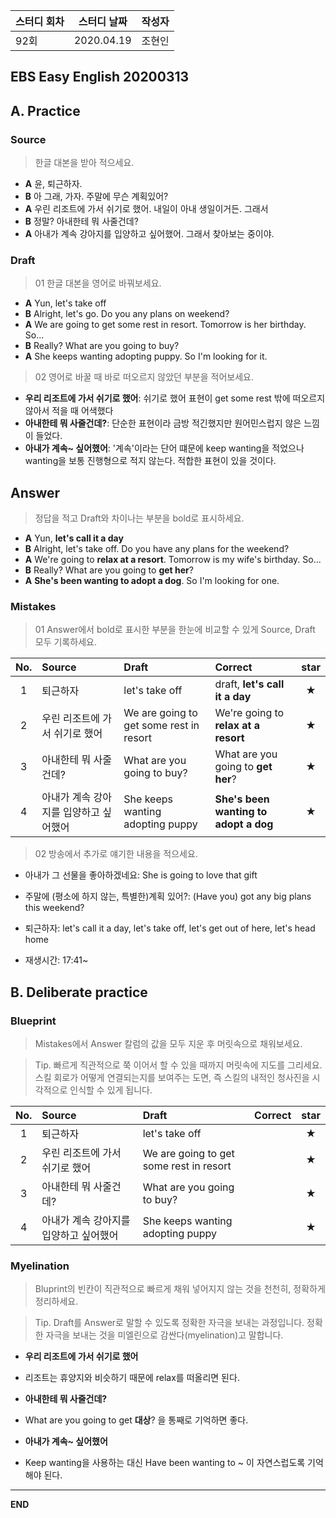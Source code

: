 **스터디 회차** | **스터디 날짜** | **작성자**
---| ---| ---|
92회  | 2020.04.19  | 조현인 |  

## EBS Easy English 20200313

## A. Practice

### Source

> 한글 대본을 받아 적으세요.

* **A** 윤, 퇴근하자.
* **B** 아 그래, 가자. 주말에 무슨 계획있어?
* **A** 우린 리조트에 가서 쉬기로 했어. 내일이 아내 생일이거든. 그래서
* **B** 정말? 아내한테 뭐 사줄건데?  
* **A** 아내가 계속 강아지를 입양하고 싶어했어. 그래서 찾아보는 중이야.

### Draft

> 01 한글 대본을 영어로 바꿔보세요.

* **A** Yun, let's take off
* **B** Alright, let's go. Do you any plans on weekend?
* **A** We are going to get some rest in resort. Tomorrow is her birthday. So...
* **B** Really? What are you going to buy?
* **A** She keeps wanting adopting puppy. So I'm looking for it.


> 02 영어로 바꿀 때 바로 떠오르지 않았던 부분을 적어보세요.

 * **우리 리조트에 가서 쉬기로 했어**: 쉬기로 했어 표현이 get some rest 밖에 떠오르지 않아서 적을 때 어색했다
 * **아내한테 뭐 사줄건데?**: 단순한 표현이라 금방 적긴했지만 원어민스럽지 않은 느낌이 들었다.
 * **아내가 계속~ 싶어했어**: '계속'이라는 단어 떄문에 keep wanting을 적었으나 wanting을 보통 진행형으로 적지 않는다. 적합한 표현이 있을 것이다.

## Answer

> 정답을 적고 Draft와 차이나는 부분을 bold로 표시하세요.

* **A** Yun, **let's call it a day**
* **B** Alright, let's take off. Do you have any plans for the weekend?
* **A** We're going to **relax at a resort**. Tomorrow is my wife's birthday. So...
* **B** Really? What are you going to **get her**?
* **A** **She's been wanting to adopt a dog**. So I'm looking for one.

### Mistakes

> 01 Answer에서 bold로 표시한 부분을 한눈에 비교할 수 있게 Source, Draft 모두 기록하세요.

| No. | Source | Draft | Correct | star |
| :---: | :--- | :--- | :--- | :---: |
| 1 | 퇴근하자 | let's take off | draft, **let's call it a day** | ★ |
| 2 | 우린 리조트에 가서 쉬기로 했어 | We are going to get some rest in resort | We're going to **relax at a resort** | ★ |
| 3 | 아내한테 뭐 사줄건데? | What are you going to buy? | What are you going to **get her**? | ★ |
| 4 | 아내가 계속 강아지를 입양하고 싶어했어 | She keeps wanting adopting puppy | **She's been wanting to adopt a dog** | ★ |

> 02 방송에서 추가로 얘기한 내용을 적으세요.

* 아내가 그 선물을 좋아하겠네요: She is going to love that gift
* 주말에 (평소에 하지 않는, 특별한)계획 있어?: (Have you) got any big plans this weekend?
* 퇴근하자:  let's call it a day, let's take off, let's get out of here,  let's head home

* 재생시간: 17:41~

## B. Deliberate practice

### Blueprint

> Mistakes에서 Answer 칼럼의 값을 모두 지운 후 머릿속으로 채워보세요.

> Tip. 빠르게 직관적으로 쭉 이어서 할 수 있을 때까지 머릿속에 지도를 그리세요. 스킬 회로가 어떻게 연결되는지를 보여주는 도면, 즉 스킬의 내적인 청사진을 시각적으로 인식할 수 있게 됩니다.

| No. | Source | Draft | Correct | star |
| :---: | :--- | :--- | :--- | :---: |
| 1 | 퇴근하자 | let's take off |  | ★ |
| 2 | 우린 리조트에 가서 쉬기로 했어 | We are going to get some rest in resort |  | ★ |
| 3 | 아내한테 뭐 사줄건데? | What are you going to buy? |  | ★ |
| 4 | 아내가 계속 강아지를 입양하고 싶어했어 | She keeps wanting adopting puppy |  | ★ |

### Myelination

> Bluprint의 빈칸이 직관적으로 빠르게 채워 넣어지지 않는 것을 천천히, 정확하게 정리하세요.

> Tip. Draft를 Answer로 말할 수 있도록 정확한 자극을 보내는 과정입니다. 정확한 자극을 보내는 것을 미엘린으로 감싼다(myelination)고 말합니다.

* **우리 리조트에 가서 쉬기로 했어**

* 리조트는 휴양지와 비슷하기 때문에 relax를 떠올리면 된다.

* **아내한테 뭐 사줄건데?**

* What are you going to get **대상**? 을 통째로 기억하면 좋다.

* **아내가 계속~ 싶어했어**

* Keep wanting을 사용하는 대신 Have been wanting to ~ 이 자연스럽도록 기억해야 된다.

---

**END**
